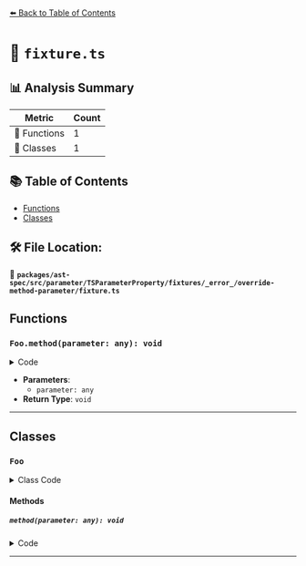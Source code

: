 [⬅️ Back to Table of Contents](../../../../../../../../index.md)

# 📄 `fixture.ts`

## 📊 Analysis Summary

| Metric | Count |
|--------|-------|
| 🔧 Functions | 1 |
| 🧱 Classes | 1 |

## 📚 Table of Contents

- [Functions](#functions)
- [Classes](#classes)

## 🛠️ File Location:
📂 **`packages/ast-spec/src/parameter/TSParameterProperty/fixtures/_error_/override-method-parameter/fixture.ts`**

## Functions

### `Foo.method(parameter: any): void`

<details><summary>Code</summary>

```ts
method(override parameter) {}
```
</details>

- **Parameters**:
  - `parameter: any`
- **Return Type**: `void`

---

## Classes

### `Foo`

<details><summary>Class Code</summary>

```ts
class Foo {
  method(override parameter) {}
}
```
</details>

#### Methods

##### `method(parameter: any): void`

<details><summary>Code</summary>

```ts
method(override parameter) {}
```
</details>


---